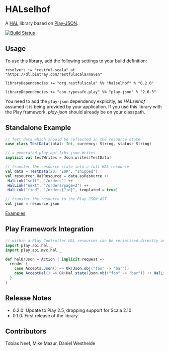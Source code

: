# HALselhof
A [HAL](http://tools.ietf.org/html/draft-kelly-json-hal) library based on [Play-JSON](https://www.playframework.com/documentation/2.6.x/ScalaJson).

[![Build Status](https://travis-ci.org/restfulscala/HALselhof.svg?branch=master)](https://travis-ci.org/restfulscala/HALselhof)

## Usage

To use this library, add the following settings to your build definition:

```
resolvers += "restful-scala" at "https://dl.bintray.com/restfulscala/maven"

libraryDependencies += "org.restfulscala" %% "halselhof" % "0.2.0"

libraryDependencies += "com.typesafe.play" %% "play-json" % "2.6.3"
```

You need to add the `play-json` dependency explicitly, as _HALselhof_ assumed it is being provided by your application. If you use this library with the Play framework, _play-json_ should already be on your classpath.

## Standalone Example
```scala
// Test data which should be reflected in the resource state
case class TestData(total: Int, currency: String, status: String)

// a generated play.api.libs.json.Writes
implicit val testWrites = Json.writes[TestData]

// transfer the resource state into a full HAL resource
val data = TestData(20, "EUR", "shipped")
val resource: HalResource = data.asResource ++
 HalLink("self", "/orders") ++
 HalLink("next", "/orders?page=2") ++
 HalLink("find", "/orders{?id}", templated = true)

// transfer the resource to the Play JSON AST
val json = resource.json
```
[Examples](https://github.com/tobnee/HALselhof/blob/master/src/test/scala/play/api/hal/TestHalConstruction.scala)

## Play Framework Integration
```scala
// within a Play Controller HAL resources can be serialized directly and are supported within content negotiation
import play.api.hal._
import play.api.mvc.hal._

def halOrJson = Action { implicit request =>
  render {
    case Accepts.Json() => Ok(Json.obj("foo" -> "bar"))
    case AcceptHal() => Ok(Hal.state(Json.obj("foo" -> "bar")) ++ HalLink("self", "/foo"))
  }
}
```

## Release Notes

- 0.2.0: Update to Play 2.5, dropping support for Scala 2.10
- 0.1.0: First release of the library

## Contributors

Tobias Neef, Mike Mazur, Daniel Westheide
